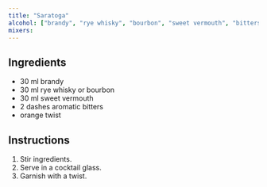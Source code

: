 ```yaml
---
title: "Saratoga"
alcohol: ["brandy", "rye whisky", "bourbon", "sweet vermouth", "bitters"]
mixers:
---
```


## Ingredients

- 30 ml brandy
- 30 ml rye whisky or bourbon
- 30 ml sweet vermouth
- 2 dashes aromatic bitters
- orange twist

## Instructions

1. Stir ingredients.
2. Serve in a cocktail glass.
3. Garnish with a twist.
